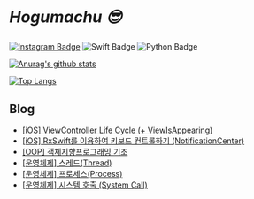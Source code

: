 # _<p>Hogumachu 😎_<p>


[![Instagram Badge](https://img.shields.io/badge/Instagram-E4405F?style=flat-square&logo=instagram&logoColor=white&link=)](https://www.instagram.com/hogumachu/)
![Swift Badge](https://img.shields.io/badge/Swift-FA7348?style=flat-square&logo=swift&logoColor=white&link=) ![Python Badge](https://img.shields.io/badge/Python-3776ab?style=flat-square&logo=python&logoColor=white&link=)

[![Anurag's github stats](https://github-readme-stats.vercel.app/api?username=hogumachu)](https://github.com/hogumachu)

[![Top Langs](https://github-readme-stats.vercel.app/api/top-langs/?username=hogumachu&layout=compact)](https://github.com/hogumachu)
## Blog
* [[iOS] ViewController Life Cycle (+ ViewIsAppearing)](https://hogumachu.tistory.com/34)
* [[iOS] RxSwift를 이용하여 키보드 컨트롤하기 (NotificationCenter)](https://hogumachu.tistory.com/33)
* [[OOP] 객체지향프로그래밍 기초](https://hogumachu.tistory.com/32)
* [[운영체제] 스레드(Thread)](https://hogumachu.tistory.com/31)
* [[운영체제] 프로세스(Process)](https://hogumachu.tistory.com/30)
* [[운영체제] 시스템 호출 (System Call)](https://hogumachu.tistory.com/29)